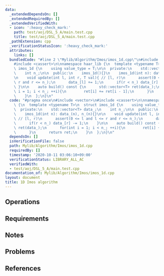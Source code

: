 ```yaml
---
data:
  _extendedDependsOn: []
  _extendedRequiredBy: []
  _extendedVerifiedWith:
  - icon: ':heavy_check_mark:'
    path: test/aoj/DSL_5_A/main.test.cpp
    title: test/aoj/DSL_5_A/main.test.cpp
  _pathExtension: cpp
  _verificationStatusIcon: ':heavy_check_mark:'
  attributes:
    links: []
  bundledCode: "#line 2 \"Mylib/Algorithm/Imos/imos_1d.cpp\"\n#include <vector>\n\
    #include <cassert>\n\nnamespace haar_lib {\n  template <typename T>\n  struct\
    \ imos_1d {\n    using value_type = T;\n\n  private:\n    std::vector<T> data_;\n\
    \    int n_;\n\n  public:\n    imos_1d(){}\n    imos_1d(int n): data_(n), n_(n){}\n\
    \n    void update(int l, int r, T val){ // [l, r)\n      assert(0 <= l and l <=\
    \ r and r <= n_);\n      data_[l] += 1;\n      if(r < n_) data_[r] -= 1;\n   \
    \ }\n\n    auto build() const {\n      std::vector<T> ret(data_);\n      for(int\
    \ i = 1; i < n_; ++i){\n        ret[i] += ret[i - 1];\n      }\n      return ret;\n\
    \    }\n  };\n}\n"
  code: "#pragma once\n#include <vector>\n#include <cassert>\n\nnamespace haar_lib\
    \ {\n  template <typename T>\n  struct imos_1d {\n    using value_type = T;\n\n\
    \  private:\n    std::vector<T> data_;\n    int n_;\n\n  public:\n    imos_1d(){}\n\
    \    imos_1d(int n): data_(n), n_(n){}\n\n    void update(int l, int r, T val){\
    \ // [l, r)\n      assert(0 <= l and l <= r and r <= n_);\n      data_[l] += 1;\n\
    \      if(r < n_) data_[r] -= 1;\n    }\n\n    auto build() const {\n      std::vector<T>\
    \ ret(data_);\n      for(int i = 1; i < n_; ++i){\n        ret[i] += ret[i - 1];\n\
    \      }\n      return ret;\n    }\n  };\n}\n"
  dependsOn: []
  isVerificationFile: false
  path: Mylib/Algorithm/Imos/imos_1d.cpp
  requiredBy: []
  timestamp: '2020-10-11 03:06:10+09:00'
  verificationStatus: LIBRARY_ALL_AC
  verifiedWith:
  - test/aoj/DSL_5_A/main.test.cpp
documentation_of: Mylib/Algorithm/Imos/imos_1d.cpp
layout: document
title: 1D Imos algorithm
---
```


## Operations

## Requirements

## Notes

## Problems

## References
